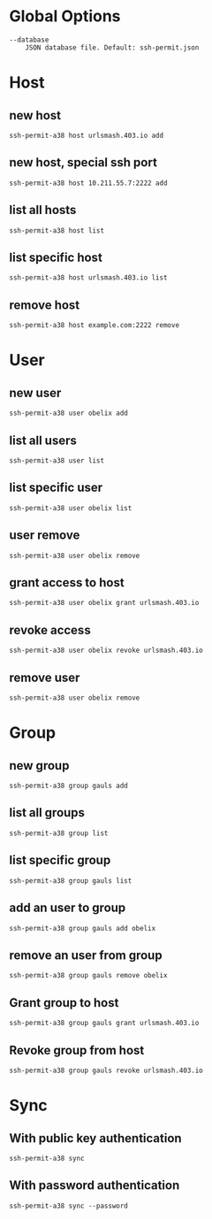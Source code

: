 Global Options
==============

```
--database
    JSON database file. Default: ssh-permit.json
```


Host
====

## new host
```
ssh-permit-a38 host urlsmash.403.io add
```

## new host, special ssh port
```
ssh-permit-a38 host 10.211.55.7:2222 add
```

## list all hosts
```
ssh-permit-a38 host list
```

## list specific host
 ```
ssh-permit-a38 host urlsmash.403.io list
```

## remove host
```
ssh-permit-a38 host example.com:2222 remove
```


User
====

## new user
```
ssh-permit-a38 user obelix add
```

## list all users
```
ssh-permit-a38 user list
```

## list specific user
```
ssh-permit-a38 user obelix list
```

## user remove
```
ssh-permit-a38 user obelix remove
```

## grant access to host
```
ssh-permit-a38 user obelix grant urlsmash.403.io
```

## revoke access
```
ssh-permit-a38 user obelix revoke urlsmash.403.io
```

## remove user
```
ssh-permit-a38 user obelix remove
```


Group
=====

## new group
```
ssh-permit-a38 group gauls add
```

## list all  groups
```
ssh-permit-a38 group list
```

## list specific group
```
ssh-permit-a38 group gauls list
```

## add an user to group
```
ssh-permit-a38 group gauls add obelix
```

## remove an user from group
```
ssh-permit-a38 group gauls remove obelix
```

## Grant group to host
```
ssh-permit-a38 group gauls grant urlsmash.403.io
```

## Revoke group from host
```
ssh-permit-a38 group gauls revoke urlsmash.403.io
```


Sync
====

## With public key authentication
```
ssh-permit-a38 sync
```

## With password authentication
```
ssh-permit-a38 sync --password
```